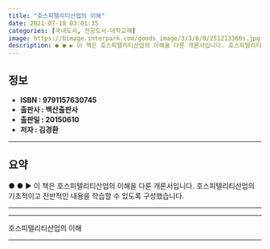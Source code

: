 ```yaml
---
title: "호스피텔리티산업의 이해"
date: 2021-07-18 03:01:35
categories: [국내도서, 전공도서-대학교재]
image: https://bimage.interpark.com/goods_image/3/3/6/0/251213360s.jpg
description: ● ● ▶ 이 책은 호스피텔리티산업의 이해을 다룬 개론서입니다. 호스피텔리티산업의 기초적이고 전반적인 내용을 학습할 수 있도록 구성했습니다.
---
```


## **정보**

- **ISBN : 9791157630745**
- **출판사 : 백산출판사**
- **출판일 : 20150610**
- **저자 : 김경환**

------



## **요약**

●  ●  ▶ 이 책은 호스피텔리티산업의 이해을 다룬 개론서입니다. 호스피텔리티산업의 기초적이고  전반적인 내용을 학습할 수 있도록 구성했습니다.

------



------


호스피텔리티산업의 이해 

------


